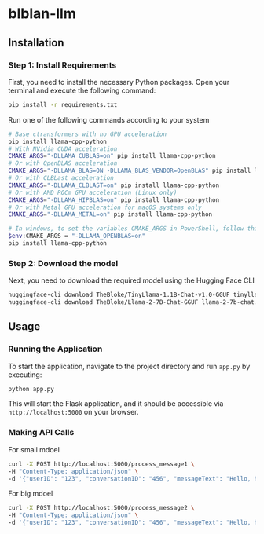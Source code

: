 # blblan-llm


## Installation

### Step 1: Install Requirements

First, you need to install the necessary Python packages. Open your terminal and execute the following command:

```bash
pip install -r requirements.txt
```

Run one of the following commands according to your system

```bash
# Base ctransformers with no GPU acceleration
pip install llama-cpp-python
# With NVidia CUDA acceleration
CMAKE_ARGS="-DLLAMA_CUBLAS=on" pip install llama-cpp-python
# Or with OpenBLAS acceleration
CMAKE_ARGS="-DLLAMA_BLAS=ON -DLLAMA_BLAS_VENDOR=OpenBLAS" pip install llama-cpp-python
# Or with CLBLast acceleration
CMAKE_ARGS="-DLLAMA_CLBLAST=on" pip install llama-cpp-python
# Or with AMD ROCm GPU acceleration (Linux only)
CMAKE_ARGS="-DLLAMA_HIPBLAS=on" pip install llama-cpp-python
# Or with Metal GPU acceleration for macOS systems only
CMAKE_ARGS="-DLLAMA_METAL=on" pip install llama-cpp-python

# In windows, to set the variables CMAKE_ARGS in PowerShell, follow this format; eg for NVidia CUDA:
$env:CMAKE_ARGS = "-DLLAMA_OPENBLAS=on"
pip install llama-cpp-python
```

### Step 2: Download the model

Next, you need to download the required model using the Hugging Face CLI

```bash
huggingface-cli download TheBloke/TinyLlama-1.1B-Chat-v1.0-GGUF tinyllama-1.1b-chat-v1.0.Q4_K_M.gguf --local-dir ./models/ --local-dir-use-symlinks False
huggingface-cli download TheBloke/Llama-2-7B-Chat-GGUF llama-2-7b-chat.Q3_K_M.gguf --local-dir ./models/ --local-dir-use-symlinks False
```

## Usage

### Running the Application

To start the application, navigate to the project directory and run `app.py` by executing:

```bash
python app.py
```
This will start the Flask application, and it should be accessible via `http://localhost:5000` on your browser.


### Making API Calls

For small mdoel

```bash
curl -X POST http://localhost:5000/process_message1 \
-H "Content-Type: application/json" \
-d '{"userID": "123", "conversationID": "456", "messageText": "Hello, how are you?"}'
```

For big mdoel

```bash
curl -X POST http://localhost:5000/process_message2 \
-H "Content-Type: application/json" \
-d '{"userID": "123", "conversationID": "456", "messageText": "Hello, how are you?"}'
```
